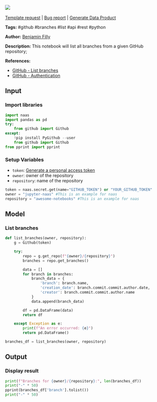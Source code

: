 <a href="https://app.naas.ai/user-redirect/naas/downloader?url=https://raw.githubusercontent.com/jupyter-naas/awesome-notebooks/master/GitHub/GitHub_List_branches.ipynb" target="_parent"><img src="https://naasai-public.s3.eu-west-3.amazonaws.com/Open_in_Naas_Lab.svg"/></a><br><br><a href="https://github.com/jupyter-naas/awesome-notebooks/issues/new?assignees=&labels=&template=template-request.md&title=Tool+-+Action+of+the+notebook+">Template request</a> | <a href="https://github.com/jupyter-naas/awesome-notebooks/issues/new?assignees=&labels=bug&template=bug_report.md&title=GitHub+-+List+branches:+Error+short+description">Bug report</a> | <a href="https://app.naas.ai/user-redirect/naas/downloader?url=https://raw.githubusercontent.com/jupyter-naas/awesome-notebooks/master/Naas/Naas_Start_data_product.ipynb" target="_parent">Generate Data Product</a>

**Tags:** #github #branches #list #api #rest #python

**Author:** [Benjamin Filly](https://www.linkedin.com/in/benjamin-filly-05427727a/)

**Description:** This notebook will list all branches from a given GitHub repository;

**References:**
- [GitHub - List branches](https://docs.github.com/en/rest/branches/branches?apiVersion=2022-11-28#list-branches)
- [GitHub - Authentication](https://docs.github.com/en/rest/overview/resources-in-the-rest-api#authentication)

## Input

### Import libraries


```python
import naas
import pandas as pd
try:
    from github import Github
except:
    !pip install PyGithub --user
    from github import Github
from pprint import pprint
```

### Setup Variables
- `token`: [Generate a personal access token](https://docs.github.com/en/github/authenticating-to-github/creating-a-personal-access-token)
- `owner`: owner of the repository
- `repository`: name of the repository


```python
token = naas.secret.get(name="GITHUB_TOKEN") or "YOUR_GITHUB_TOKEN"
owner = "jupyter-naas" #This is an example for naas
repository = "awesome-notebooks" #This is an example for naas
```

## Model

### List branches


```python
def list_branches(owner, repository):
    g = Github(token)

    try:
        repo = g.get_repo(f"{owner}/{repository}")
        branches = repo.get_branches()

        data = []
        for branch in branches:
            branch_data = {
                'branch': branch.name,
                'creation_date': branch.commit.commit.author.date,
                'creator': branch.commit.commit.author.name
            }
            data.append(branch_data)

        df = pd.DataFrame(data)
        return df

    except Exception as e:
        print(f"An error occurred: {e}")
        return pd.DataFrame()

branches_df = list_branches(owner, repository)
```

## Output

### Display result


```python
print(f"Branches for {owner}/{repository}:", len(branches_df))
print("-" * 50)
pprint(branches_df['branch'].tolist())
print("-" * 50)
```

 
